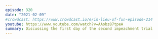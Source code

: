 ```yaml
---
episode: 320
date: "2021-02-09"
#crowdcast: https://www.crowdcast.io/e/in-lieu-of-fun-episode-214
youtube: https://www.youtube.com/watch?v=AAobz87tpeA
summary: Discussing the first day of the second impeachment trial
---
```

